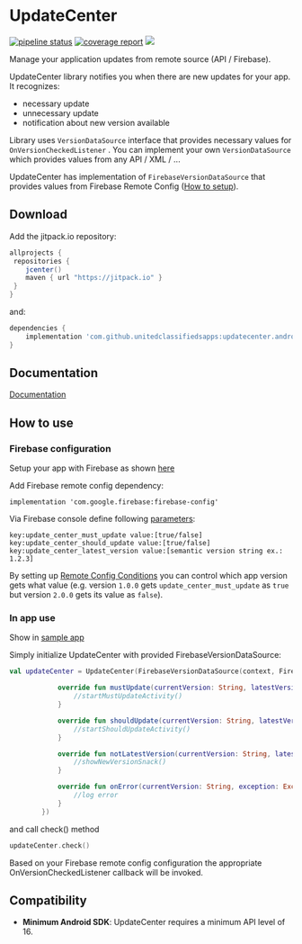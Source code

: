 # UpdateCenter

[![pipeline status](https://gitlab.com/unitedclassifiedsapps/updatecenter.android/badges/master/pipeline.svg)](https://gitlab.com/unitedclassifiedsapps/updatecenter.android/commits/master)
[![coverage report](https://gitlab.com/unitedclassifiedsapps/updatecenter.android/badges/master/coverage.svg)](https://unitedclassifiedsapps.gitlab.io/updatecenter.android/coverage/html/)
[![](https://jitpack.io/v/unitedclassifiedsapps/updatecenter.android.svg)](https://jitpack.io/#unitedclassifiedsapps/updatecenter.android)

Manage your application updates from remote source (API / Firebase).

UpdateCenter library notifies you when there are new updates for your app. It recognizes:
* necessary update
* unnecessary update
* notification about new version available

Library uses `VersionDataSource` interface that provides necessary values for `OnVersionCheckedListener` . You can implement your own `VersionDataSource` which provides values from any API / XML / ... 

UpdateCenter has implementation of `FirebaseVersionDataSource` that provides values from Firebase Remote Config ([How to setup](#firebase-configuration)).

## Download

Add the jitpack.io repository:
```gradle
allprojects {
 repositories {
    jcenter()
    maven { url "https://jitpack.io" }
 }
}
```
and:
```gradle
dependencies {
    implementation 'com.github.unitedclassifiedsapps:updatecenter.android:${updateCenterVersion}'
}
```

## Documentation

[Documentation](https://unitedclassifiedsapps.gitlab.io/updatecenter.android/docs/javadoc/updatecenter-lib/)

## How to use

### Firebase configuration
Setup your app with Firebase as shown [here][2]

Add Firebase remote config dependency:
```
implementation 'com.google.firebase:firebase-config'
```

Via Firebase console define following [parameters][3]:
```
key:update_center_must_update value:[true/false]
key:update_center_should_update value:[true/false]
key:update_center_latest_version value:[semantic version string ex.: 1.2.3]
```

By setting up [Remote Config Conditions][3] you can control which app version gets what value (e.g. version `1.0.0` gets `update_center_must_update` as `true` but version `2.0.0` gets its value as `false`).

### In app use
Show in [sample app][1]

Simply initialize UpdateCenter with provided FirebaseVersionDataSource:
```kotlin
val updateCenter = UpdateCenter(FirebaseVersionDataSource(context, FirebaseRemoteConfig.getInstance(), BuildConfig.VERSION_NAME), object : OnVersionCheckedListener {

            override fun mustUpdate(currentVersion: String, latestVersion: String) {
                //startMustUpdateActivity()
            }

            override fun shouldUpdate(currentVersion: String, latestVersion: String) {
                //startShouldUpdateActivity()
            }

            override fun notLatestVersion(currentVersion: String, latestVersion: String) {
                //showNewVersionSnack()
            }

            override fun onError(currentVersion: String, exception: Exception?) {
                //log error
            }
        })
```
and call check() method
```kotlin
updateCenter.check()
```

Based on your Firebase remote config configuration the appropriate OnVersionCheckedListener callback will be invoked.

## Compatibility
 * **Minimum Android SDK**: UpdateCenter requires a minimum API level of 16.


[1]: sample-app
[2]: https://firebase.google.com/docs/android/setup
[3]: https://firebase.google.com/docs/remote-config/parameters
